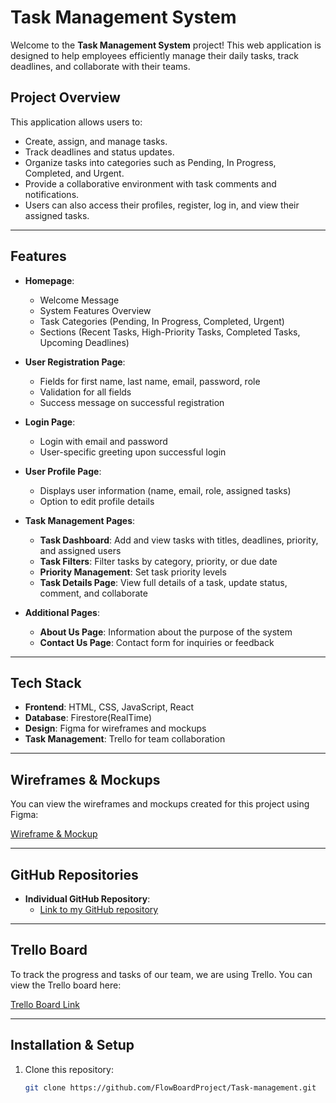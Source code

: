 # Task Management System

Welcome to the **Task Management System** project! This web application is designed to help employees efficiently manage their daily tasks, track deadlines, and collaborate with their teams.

## Project Overview

This application allows users to:
- Create, assign, and manage tasks.
- Track deadlines and status updates.
- Organize tasks into categories such as Pending, In Progress, Completed, and Urgent.
- Provide a collaborative environment with task comments and notifications.
- Users can also access their profiles, register, log in, and view their assigned tasks.

---

## Features

- **Homepage**: 
  - Welcome Message
  - System Features Overview
  - Task Categories (Pending, In Progress, Completed, Urgent)
  - Sections (Recent Tasks, High-Priority Tasks, Completed Tasks, Upcoming Deadlines)
  
- **User Registration Page**:
  - Fields for first name, last name, email, password, role
  - Validation for all fields
  - Success message on successful registration

- **Login Page**:
  - Login with email and password
  - User-specific greeting upon successful login

- **User Profile Page**:
  - Displays user information (name, email, role, assigned tasks)
  - Option to edit profile details

- **Task Management Pages**:
  - **Task Dashboard**: Add and view tasks with titles, deadlines, priority, and assigned users
  - **Task Filters**: Filter tasks by category, priority, or due date
  - **Priority Management**: Set task priority levels
  - **Task Details Page**: View full details of a task, update status, comment, and collaborate
  
- **Additional Pages**:
  - **About Us Page**: Information about the purpose of the system
  - **Contact Us Page**: Contact form for inquiries or feedback

---

## Tech Stack

- **Frontend**: HTML, CSS, JavaScript, React
- **Database**: Firestore(RealTime)
- **Design**: Figma for wireframes and mockups
- **Task Management**: Trello for team collaboration

---

## Wireframes & Mockups

You can view the wireframes and mockups created for this project using Figma:

[Wireframe & Mockup](https://www.figma.com/design/jX3awGU7bE8rglbuGRpqkq/Tasks-Project?node-id=1-4&t=pay3uoX1RSSLvezW-1)

---

## GitHub Repositories

- **Individual GitHub Repository**:
  - [Link to my GitHub repository](https://github.com/FlowBoardProject/Task-management.git)
---

## Trello Board

To track the progress and tasks of our team, we are using Trello. You can view the Trello board here:

[Trello Board Link]([https://trello.com/](https://trello.com/b/2tyfbvnL/reactproject))

---

## Installation & Setup

1. Clone this repository:
   ```bash
   git clone https://github.com/FlowBoardProject/Task-management.git
